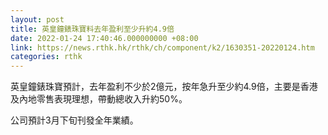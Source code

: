 ```yaml
---
layout: post
title: 英皇鐘錶珠寶料去年盈利至少升約4.9倍
date: 2022-01-24 17:40:46.000000000 +08:00
link: https://news.rthk.hk/rthk/ch/component/k2/1630351-20220124.htm
categories: rthk
---
```


英皇鐘錶珠寶預計，去年盈利不少於2億元，按年急升至少約4.9倍，主要是香港及內地零售表現理想，帶動總收入升約50%。

公司預計3月下旬刊發全年業績。
